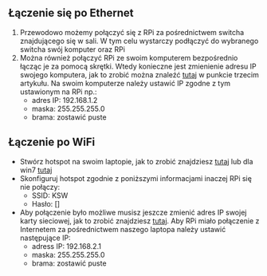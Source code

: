 ## Łączenie się po Ethernet
1. Przewodowo możemy połączyć się z RPi za pośrednictwem switcha znajdującego się w sali. 
W tym celu wystarczy podłączyć do wybranego switcha swój komputer oraz RPi 
1. Można również połączyć RPi ze swoim komputerem bezpośrednio łącząc je za pomocą skrętki. 
Wtedy konieczne jest zmienienie adresu IP swojego komputera, jak to zrobić można znaleźć [tutaj](https://trybawaryjny.pl/jak-zmienic-ip/) 
w punkcie trzecim artykułu. Na swoim komputerze należy ustawić IP zgodne z tym ustawionym na RPi np.:
   - adres IP: 192.168.1.2
   - maska: 255.255.255.0
   - brama: zostawić puste
   
## Łączenie po WiFi
- Stwórz hotspot na swoim laptopie, jak to zrobić znajdziesz [tutaj](https://support.microsoft.com/pl-pl/help/4027762/windows-use-your-pc-as-a-mobile-hotspot)
lub dla win7 [tutaj](https://www.pcninja.us/turn-your-windows-7-laptop-into-a-wifi-hotspot/)
- Skonfiguruj hotspot zgodnie z poniższymi informacjami inaczej RPi się nie połączy:
  - SSID: KSW
  - Hasło: []  
- Aby połączenie było możliwe musisz jeszcze zmienić adres IP swojej karty sieciowej, jak to zrobić znajdziesz [tutaj](https://trybawaryjny.pl/jak-zmienic-ip/).
Aby RPi miało połączenie z Internetem za pośrednictwem naszego laptopa należy ustawić następujące IP:
  - adress IP: 192.168.2.1
  - maska: 255.255.255.0
  - brama: zostawić puste   
